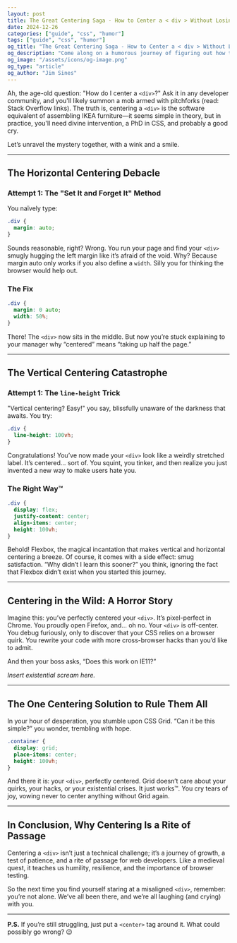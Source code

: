 ```yaml
---
layout: post
title: The Great Centering Saga - How to Center a < div > Without Losing Your Sanity
date: 2024-12-26
categories: ["guide", "css", "humor"]
tags: ["guide", "css", "humor"]
og_title: "The Great Centering Saga - How to Center a < div > Without Losing Your Sanity"
og_description: "Come along on a humorous journey of figuring out how to center a <div> element."
og_image: "/assets/icons/og-image.png"
og_type: "article"
og_author: "Jim Sines"
---
```


Ah, the age-old question: "How do I center a `<div>`?" Ask it in any developer community, and you'll likely summon a mob armed with pitchforks (read: Stack Overflow links). The truth is, centering a `<div>` is the software equivalent of assembling IKEA furniture—it seems simple in theory, but in practice, you'll need divine intervention, a PhD in CSS, and probably a good cry.

Let’s unravel the mystery together, with a wink and a smile.

---

## The Horizontal Centering Debacle

### Attempt 1: The "Set It and Forget It" Method

You naïvely type:

```css
.div {
  margin: auto;
}
```

Sounds reasonable, right? Wrong. You run your page and find your `<div>` smugly hugging the left margin like it’s afraid of the void. Why? Because margin auto only works if you also define a `width`. Silly you for thinking the browser would help out.

### The Fix

```css
.div {
  margin: 0 auto;
  width: 50%;
}
```

There! The `<div>` now sits in the middle. But now you’re stuck explaining to your manager why “centered” means “taking up half the page.”

---

## The Vertical Centering Catastrophe

### Attempt 1: The `line-height` Trick

"Vertical centering? Easy!" you say, blissfully unaware of the darkness that awaits. You try:

```css
.div {
  line-height: 100vh;
}
```

Congratulations! You’ve now made your `<div>` look like a weirdly stretched label. It’s centered… sort of. You squint, you tinker, and then realize you just invented a new way to make users hate you.

### The Right Way™

```css
.div {
  display: flex;
  justify-content: center;
  align-items: center;
  height: 100vh;
}
```

Behold! Flexbox, the magical incantation that makes vertical and horizontal centering a breeze. Of course, it comes with a side effect: smug satisfaction. “Why didn’t I learn this sooner?” you think, ignoring the fact that Flexbox didn’t exist when you started this journey.

---

## Centering in the Wild: A Horror Story

Imagine this: you’ve perfectly centered your `<div>`. It’s pixel-perfect in Chrome. You proudly open Firefox, and… oh no. Your `<div>` is off-center. You debug furiously, only to discover that your CSS relies on a browser quirk. You rewrite your code with more cross-browser hacks than you’d like to admit.

And then your boss asks, “Does this work on IE11?”

*Insert existential scream here.*

---

## The One Centering Solution to Rule Them All

In your hour of desperation, you stumble upon CSS Grid. “Can it be this simple?” you wonder, trembling with hope.

```css
.container {
  display: grid;
  place-items: center;
  height: 100vh;
}
```

And there it is: your `<div>`, perfectly centered. Grid doesn’t care about your quirks, your hacks, or your existential crises. It just works™. You cry tears of joy, vowing never to center anything without Grid again.

---

## In Conclusion, Why Centering Is a Rite of Passage

Centering a `<div>` isn’t just a technical challenge; it’s a journey of growth, a test of patience, and a rite of passage for web developers. Like a medieval quest, it teaches us humility, resilience, and the importance of browser testing.

So the next time you find yourself staring at a misaligned `<div>`, remember: you’re not alone. We’ve all been there, and we’re all laughing (and crying) with you.

---

**P.S.** If you’re still struggling, just put a `<center>` tag around it. What could possibly go wrong? 😉
